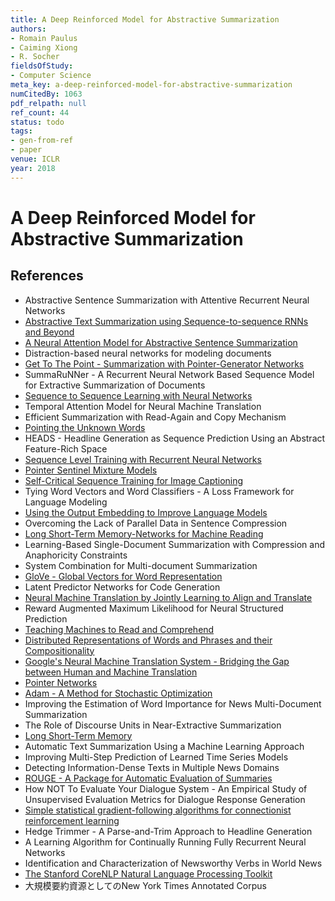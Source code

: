 ```yaml
---
title: A Deep Reinforced Model for Abstractive Summarization
authors:
- Romain Paulus
- Caiming Xiong
- R. Socher
fieldsOfStudy:
- Computer Science
meta_key: a-deep-reinforced-model-for-abstractive-summarization
numCitedBy: 1063
pdf_relpath: null
ref_count: 44
status: todo
tags:
- gen-from-ref
- paper
venue: ICLR
year: 2018
---
```


# A Deep Reinforced Model for Abstractive Summarization

## References

- Abstractive Sentence Summarization with Attentive Recurrent Neural Networks
- [Abstractive Text Summarization using Sequence-to-sequence RNNs and Beyond](./abstractive-text-summarization-using-sequence-to-sequence-rnns-and-beyond.md)
- [A Neural Attention Model for Abstractive Sentence Summarization](./a-neural-attention-model-for-abstractive-sentence-summarization.md)
- Distraction-based neural networks for modeling documents
- [Get To The Point - Summarization with Pointer-Generator Networks](./get-to-the-point-summarization-with-pointer-generator-networks.md)
- SummaRuNNer - A Recurrent Neural Network Based Sequence Model for Extractive Summarization of Documents
- [Sequence to Sequence Learning with Neural Networks](./sequence-to-sequence-learning-with-neural-networks.md)
- Temporal Attention Model for Neural Machine Translation
- Efficient Summarization with Read-Again and Copy Mechanism
- [Pointing the Unknown Words](./pointing-the-unknown-words.md)
- HEADS - Headline Generation as Sequence Prediction Using an Abstract Feature-Rich Space
- [Sequence Level Training with Recurrent Neural Networks](./sequence-level-training-with-recurrent-neural-networks.md)
- [Pointer Sentinel Mixture Models](./pointer-sentinel-mixture-models.md)
- [Self-Critical Sequence Training for Image Captioning](./self-critical-sequence-training-for-image-captioning.md)
- Tying Word Vectors and Word Classifiers - A Loss Framework for Language Modeling
- [Using the Output Embedding to Improve Language Models](./using-the-output-embedding-to-improve-language-models.md)
- Overcoming the Lack of Parallel Data in Sentence Compression
- [Long Short-Term Memory-Networks for Machine Reading](./long-short-term-memory-networks-for-machine-reading.md)
- Learning-Based Single-Document Summarization with Compression and Anaphoricity Constraints
- System Combination for Multi-document Summarization
- [GloVe - Global Vectors for Word Representation](./glove-global-vectors-for-word-representation.md)
- Latent Predictor Networks for Code Generation
- [Neural Machine Translation by Jointly Learning to Align and Translate](./neural-machine-translation-by-jointly-learning-to-align-and-translate.md)
- Reward Augmented Maximum Likelihood for Neural Structured Prediction
- [Teaching Machines to Read and Comprehend](./teaching-machines-to-read-and-comprehend.md)
- [Distributed Representations of Words and Phrases and their Compositionality](./distributed-representations-of-words-and-phrases-and-their-compositionality.md)
- [Google's Neural Machine Translation System - Bridging the Gap between Human and Machine Translation](./google-s-neural-machine-translation-system-bridging-the-gap-between-human-and-machine-translation.md)
- [Pointer Networks](./pointer-networks.md)
- [Adam - A Method for Stochastic Optimization](./adam-a-method-for-stochastic-optimization.md)
- Improving the Estimation of Word Importance for News Multi-Document Summarization
- The Role of Discourse Units in Near-Extractive Summarization
- [Long Short-Term Memory](./long-short-term-memory.md)
- Automatic Text Summarization Using a Machine Learning Approach
- Improving Multi-Step Prediction of Learned Time Series Models
- Detecting Information-Dense Texts in Multiple News Domains
- [ROUGE - A Package for Automatic Evaluation of Summaries](./rouge-a-package-for-automatic-evaluation-of-summaries.md)
- How NOT To Evaluate Your Dialogue System - An Empirical Study of Unsupervised Evaluation Metrics for Dialogue Response Generation
- [Simple statistical gradient-following algorithms for connectionist reinforcement learning](./simple-statistical-gradient-following-algorithms-for-connectionist-reinforcement-learning.md)
- Hedge Trimmer - A Parse-and-Trim Approach to Headline Generation
- A Learning Algorithm for Continually Running Fully Recurrent Neural Networks
- Identification and Characterization of Newsworthy Verbs in World News
- [The Stanford CoreNLP Natural Language Processing Toolkit](./the-stanford-corenlp-natural-language-processing-toolkit.md)
- 大規模要約資源としてのNew York Times Annotated Corpus
